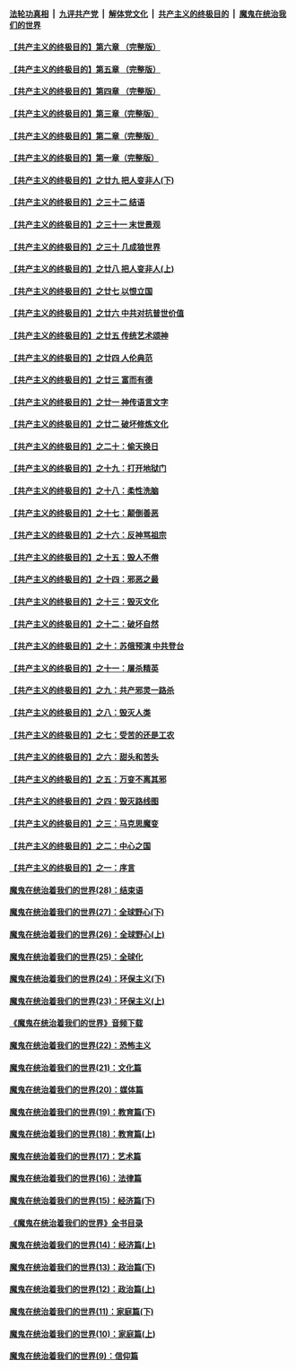 ####  [法轮功真相](../../../../basic/blob/master/README.md?t=12232339) &nbsp;|&nbsp; [九评共产党](../../../../9ping.md/blob/master/README.md?t=12232339) &nbsp;|&nbsp; [解体党文化](../../../../jtdwh.md/blob/master/README.md?t=12232339)  &nbsp;|&nbsp; [共产主义的终极目的](../../../../gczydzjmd.md/blob/master/README.md?t=12232339) &nbsp;|&nbsp; [魔鬼在统治我们的世界](../../../../mgztzwmdsj.md/blob/master/README.md?t=12232339) 

#### [【共产主义的终极目的】第六章 （完整版）](../pages/nsc422/n11428913.md?t=12232339) 

#### [【共产主义的终极目的】第五章 （完整版）](../pages/nsc422/n11428912.md?t=12232339) 

#### [【共产主义的终极目的】第四章 （完整版）](../pages/nsc422/n11428907.md?t=12232339) 

#### [【共产主义的终极目的】第三章（完整版）](../pages/nsc422/n11428848.md?t=12232339) 

#### [【共产主义的终极目的】第二章（完整版）](../pages/nsc422/n11428831.md?t=12232339) 

#### [【共产主义的终极目的】第一章（完整版）](../pages/nsc422/n11417651.md?t=12232339) 

#### [【共产主义的终极目的】之廿九 把人变非人(下)](../pages/nsc422/n11344140.md?t=12232339) 

#### [【共产主义的终极目的】之三十二 结语](../pages/nsc422/n11360535.md?t=12232339) 

#### [【共产主义的终极目的】之三十一 末世景观](../pages/nsc422/n11351129.md?t=12232339) 

#### [【共产主义的终极目的】之三十 几成狼世界](../pages/nsc422/n11348280.md?t=12232339) 

#### [【共产主义的终极目的】之廿八 把人变非人(上)](../pages/nsc422/n11340492.md?t=12232339) 

#### [【共产主义的终极目的】之廿七 以恨立国](../pages/nsc422/n11336944.md?t=12232339) 

#### [【共产主义的终极目的】之廿六 中共对抗普世价值](../pages/nsc422/n11324785.md?t=12232339) 

#### [【共产主义的终极目的】之廿五 传统艺术颂神](../pages/nsc422/n11296396.md?t=12232339) 

#### [【共产主义的终极目的】之廿四 人伦典范](../pages/nsc422/n11296397.md?t=12232339) 

#### [【共产主义的终极目的】之廿三 富而有德](../pages/nsc422/n11283598.md?t=12232339) 

#### [【共产主义的终极目的】之廿一 神传语言文字](../pages/nsc422/n11263265.md?t=12232339) 

#### [【共产主义的终极目的】之廿二 破坏修炼文化](../pages/nsc422/n11245728.md?t=12232339) 

#### [【共产主义的终极目的】之二十：偷天换日](../pages/nsc422/n11238846.md?t=12232339) 

#### [【共产主义的终极目的】之十九：打开地狱门](../pages/nsc422/n11206376.md?t=12232339) 

#### [【共产主义的终极目的】之十八：柔性洗脑](../pages/nsc422/n11199994.md?t=12232339) 

#### [【共产主义的终极目的】之十七：颠倒善恶](../pages/nsc422/n11179782.md?t=12232339) 

#### [【共产主义的终极目的】之十六：反神骂祖宗](../pages/nsc422/n11166798.md?t=12232339) 

#### [【共产主义的终极目的】之十五：毁人不倦](../pages/nsc422/n11166792.md?t=12232339) 

#### [【共产主义的终极目的】之十四：邪恶之最](../pages/nsc422/n11150249.md?t=12232339) 

#### [【共产主义的终极目的】之十三：毁灭文化](../pages/nsc422/n11135227.md?t=12232339) 

#### [【共产主义的终极目的】之十二：破坏自然](../pages/nsc422/n11135214.md?t=12232339) 

#### [【共产主义的终极目的】之十：苏俄预演 中共登台](../pages/nsc422/n11118424.md?t=12232339) 

#### [【共产主义的终极目的】之十一：屠杀精英](../pages/nsc422/n11118442.md?t=12232339) 

#### [【共产主义的终极目的】之九：共产邪灵一路杀](../pages/nsc422/n11114139.md?t=12232339) 

#### [【共产主义的终极目的】之八：毁灭人类](../pages/nsc422/n11108503.md?t=12232339) 

#### [【共产主义的终极目的】之七：受苦的还是工农](../pages/nsc422/n11101809.md?t=12232339) 

#### [【共产主义的终极目的】之六：甜头和苦头](../pages/nsc422/n11096971.md?t=12232339) 

#### [【共产主义的终极目的】之五：万变不离其邪](../pages/nsc422/n11091285.md?t=12232339) 

#### [【共产主义的终极目的】之四：毁灭路线图](../pages/nsc422/n11086284.md?t=12232339) 

#### [【共产主义的终极目的】之三：马克思魔变](../pages/nsc422/n11061941.md?t=12232339) 

#### [【共产主义的终极目的】之二：中心之国](../pages/nsc422/n11047728.md?t=12232339) 

#### [【共产主义的终极目的】之一：序言](../pages/nsc422/n11086077.md?t=12232339) 

#### [魔鬼在统治着我们的世界(28)：结束语](../pages/nsc422/n10936246.md?t=12232339) 

#### [魔鬼在统治着我们的世界(27)：全球野心(下)](../pages/nsc422/n10928319.md?t=12232339) 

#### [魔鬼在统治着我们的世界(26)：全球野心(上)](../pages/nsc422/n10900318.md?t=12232339) 

#### [魔鬼在统治着我们的世界(25)：全球化](../pages/nsc422/n10788205.md?t=12232339) 

#### [魔鬼在统治着我们的世界(24)：环保主义(下)](../pages/nsc422/n10695307.md?t=12232339) 

#### [魔鬼在统治着我们的世界(23)：环保主义(上)](../pages/nsc422/n10688613.md?t=12232339) 

#### [《魔鬼在统治着我们的世界》音频下载](../pages/nsc422/n10635553.md?t=12232339) 

#### [魔鬼在统治着我们的世界(22)：恐怖主义](../pages/nsc422/n10614727.md?t=12232339) 

#### [魔鬼在统治着我们的世界(21)：文化篇](../pages/nsc422/n10597706.md?t=12232339) 

#### [魔鬼在统治着我们的世界(20)：媒体篇](../pages/nsc422/n10586579.md?t=12232339) 

#### [魔鬼在统治着我们的世界(19)：教育篇(下)](../pages/nsc422/n10564808.md?t=12232339) 

#### [魔鬼在统治着我们的世界(18)：教育篇(上)](../pages/nsc422/n10526970.md?t=12232339) 

#### [魔鬼在统治着我们的世界(17)：艺术篇](../pages/nsc422/n10499093.md?t=12232339) 

#### [魔鬼在统治着我们的世界(16)：法律篇](../pages/nsc422/n10485969.md?t=12232339) 

#### [魔鬼在统治着我们的世界(15)：经济篇(下)](../pages/nsc422/n10469975.md?t=12232339) 

#### [《魔鬼在统治着我们的世界》全书目录](../pages/nsc422/n10464261.md?t=12232339) 

#### [魔鬼在统治着我们的世界(14)：经济篇(上)](../pages/nsc422/n10457370.md?t=12232339) 

#### [魔鬼在统治着我们的世界(13)：政治篇(下)](../pages/nsc422/n10448270.md?t=12232339) 

#### [魔鬼在统治着我们的世界(12)：政治篇(上)](../pages/nsc422/n10444576.md?t=12232339) 

#### [魔鬼在统治着我们的世界(11)：家庭篇(下)](../pages/nsc422/n10440961.md?t=12232339) 

#### [魔鬼在统治着我们的世界(10)：家庭篇(上)](../pages/nsc422/n10435448.md?t=12232339) 

#### [魔鬼在统治着我们的世界(9)：信仰篇](../pages/nsc422/n10432159.md?t=12232339) 

